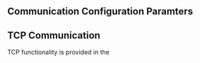 

Communication Configuration Paramters
-------------------------------------


TCP Communication
-----------------

TCP functionality is provided in the 